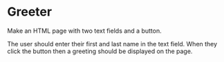  # Greeter

 Make an HTML page with two text fields and a button.

 The user should enter their first and last name in the text field. When they click the button then a greeting should be displayed on the page.

 